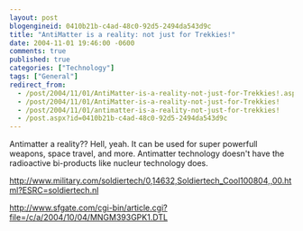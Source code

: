 ```yaml
---
layout: post
blogengineid: 0410b21b-c4ad-48c0-92d5-2494da543d9c
title: "AntiMatter is a reality: not just for Trekkies!"
date: 2004-11-01 19:46:00 -0600
comments: true
published: true
categories: ["Technology"]
tags: ["General"]
redirect_from: 
  - /post/2004/11/01/AntiMatter-is-a-reality-not-just-for-Trekkies!.aspx
  - /post/2004/11/01/AntiMatter-is-a-reality-not-just-for-Trekkies!
  - /post/2004/11/01/antimatter-is-a-reality-not-just-for-trekkies!
  - /post.aspx?id=0410b21b-c4ad-48c0-92d5-2494da543d9c
---
```


Antimatter a reality?? Hell, yeah. It can be used for super powerfull weapons, space travel, and more. Antimatter technology doesn't have the radioactive bi-products like nucleur technology does.

<A href="http://www.military.com/soldiertech/0,14632,Soldiertech_Cool100804,,00.html?ESRC=soldiertech.nl">http://www.military.com/soldiertech/0,14632,Soldiertech_Cool100804,,00.html?ESRC=soldiertech.nl</A>

<A href="http://www.sfgate.com/cgi-bin/article.cgi?file=/c/a/2004/10/04/MNGM393GPK1.DTL">http://www.sfgate.com/cgi-bin/article.cgi?file=/c/a/2004/10/04/MNGM393GPK1.DTL</A>
